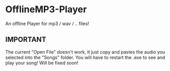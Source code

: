# OfflineMP3-Player
An offline Player for mp3 / wav / .. files! 

## IMPORTANT
The current "Open File" doesn't work, it just copy and pastes the audio you selected into the "Songs" folder. You will have to restart the .exe to see and play your song! Will be fixed soon!
